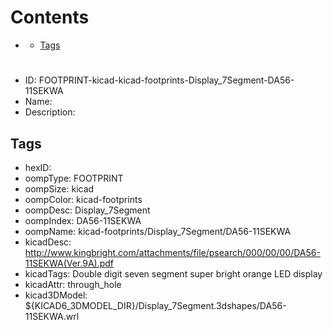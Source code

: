 



Contents
========

* [](#)
	* [Tags](#tags)

# 

- ID: FOOTPRINT-kicad-kicad-footprints-Display_7Segment-DA56-11SEKWA
- Name: 
- Description: 

## Tags

- hexID: 
- oompType: FOOTPRINT
- oompSize: kicad
- oompColor: kicad-footprints
- oompDesc: Display_7Segment
- oompIndex: DA56-11SEKWA
- oompName: kicad-footprints/Display_7Segment/DA56-11SEKWA
- kicadDesc: http://www.kingbright.com/attachments/file/psearch/000/00/00/DA56-11SEKWA(Ver.9A).pdf
- kicadTags: Double digit seven segment super bright orange LED display
- kicadAttr: through_hole
- kicad3DModel: ${KICAD6_3DMODEL_DIR}/Display_7Segment.3dshapes/DA56-11SEKWA.wrl
